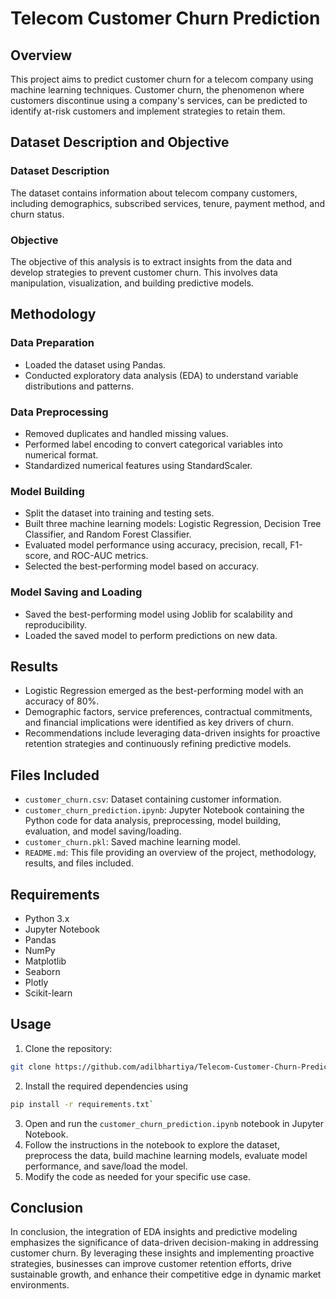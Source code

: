 # Telecom Customer Churn Prediction

## Overview

This project aims to predict customer churn for a telecom company using machine learning techniques. Customer churn, the phenomenon where customers discontinue using a company's services, can be predicted to identify at-risk customers and implement strategies to retain them.

## Dataset Description and Objective

### Dataset Description

The dataset contains information about telecom company customers, including demographics, subscribed services, tenure, payment method, and churn status.

### Objective

The objective of this analysis is to extract insights from the data and develop strategies to prevent customer churn. This involves data manipulation, visualization, and building predictive models.

## Methodology

### Data Preparation

- Loaded the dataset using Pandas.
- Conducted exploratory data analysis (EDA) to understand variable distributions and patterns.

### Data Preprocessing

- Removed duplicates and handled missing values.
- Performed label encoding to convert categorical variables into numerical format.
- Standardized numerical features using StandardScaler.

### Model Building

- Split the dataset into training and testing sets.
- Built three machine learning models: Logistic Regression, Decision Tree Classifier, and Random Forest Classifier.
- Evaluated model performance using accuracy, precision, recall, F1-score, and ROC-AUC metrics.
- Selected the best-performing model based on accuracy.

### Model Saving and Loading

- Saved the best-performing model using Joblib for scalability and reproducibility.
- Loaded the saved model to perform predictions on new data.

## Results

- Logistic Regression emerged as the best-performing model with an accuracy of 80%.
- Demographic factors, service preferences, contractual commitments, and financial implications were identified as key drivers of churn.
- Recommendations include leveraging data-driven insights for proactive retention strategies and continuously refining predictive models.

## Files Included

- `customer_churn.csv`: Dataset containing customer information.
- `customer_churn_prediction.ipynb`: Jupyter Notebook containing the Python code for data analysis, preprocessing, model building, evaluation, and model saving/loading.
- `customer_churn.pkl`: Saved machine learning model.
- `README.md`: This file providing an overview of the project, methodology, results, and files included.

## Requirements

- Python 3.x
- Jupyter Notebook
- Pandas
- NumPy
- Matplotlib
- Seaborn
- Plotly
- Scikit-learn

## Usage

1. Clone the repository:
``` bash
git clone https://github.com/adilbhartiya/Telecom-Customer-Churn-Prediction.git
```
2. Install the required dependencies using
``` bash
pip install -r requirements.txt`
```
3. Open and run the `customer_churn_prediction.ipynb` notebook in Jupyter Notebook.
4. Follow the instructions in the notebook to explore the dataset, preprocess the data, build machine learning models, evaluate model performance, and save/load the model.
5. Modify the code as needed for your specific use case.

## Conclusion

In conclusion, the integration of EDA insights and predictive modeling emphasizes the significance of data-driven decision-making in addressing customer churn. By leveraging these insights and implementing proactive strategies, businesses can improve customer retention efforts, drive sustainable growth, and enhance their competitive edge in dynamic market environments.
